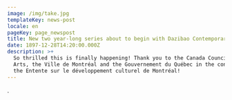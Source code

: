 ```yaml
---
image: /img/take.jpg
templateKey: news-post
locale: en
pageKey: page_newspost
title: New two year-long series about to begin with Dazibao Contemporary Art Center
date: 1897-12-28T14:20:00.000Z
description: >+
  So thrilled this is finally happening! Thank you to the Canada Council for the
  Arts, the Ville de Montréal and the Gouvernement du Québec in the context of
  the Entente sur le développement culturel de Montréal!
---
```

.
